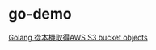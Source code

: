 # go-demo
[Golang 從本機取得AWS S3 bucket objects](https://matthung0807.blogspot.com/2021/12/go-localhost-access-aws-s3-bucket.html)
